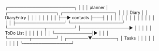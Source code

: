┌──────────────────────┐
│                      │
│  planner             │  ┌────────────────┐   ┌─────────────────┐
│                      │  │ Diary          │   │ DiaryEntry      │
│                      │  │                │   │                 │
│                      ├──► contacts       ├───┤                 │
│                      │  │                │   │                 │
│                      │  │                │   │                 │
│                      │  ├────────────────┘   └─────────────────┘
└────────────┬─────────┘  ├────────────────►
             │            │                │
             │            │ ToDo List      │
             │            │                │
             │            │                │
             └────────────┤►               │
                          │                │
                          └───────┬────────┘
                                  │
                          ┌───────▼────────┐
                          │ Tasks          │
                          │                │
                          │                │
                          │                │
                          │                │
                          └────────────────┘